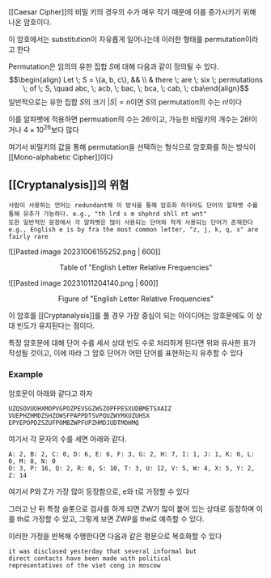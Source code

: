 
[[Caesar Cipher]]의 비밀 키의 경우의 수가 매우 작기 때문에 이를 증가시키기 위해 나온 암호이다. 

이 암호에서는 substitution이 자유롭게 일어나는데 이러한 형태를 permutation이라고 한다

Permutation은 임의의 유한 집합 $S$에 대해 다음과 같이 정의될 수 있다. $$\begin{align} Let \; S = \{a, b, c\}, && \\ & there \; are \; six \; permutations \; of \; S, \quad abc, \; acb, \; bac, \; bca, \; cab, \; cba\end{align}$$
일반적으로는 유한 집합 $S$의 크기 $|S| = n$이면 $S$의 permutation의 수는 $n!$이다

이를 알파벳에 적용하면 permuation의 수는 $26!$이고, 가능한 비밀키의 개수는 $26!$이거나 $4\times 10^{26}$보다 많다

여기서 비밀키의 값을 통해 permutation을 선택하는 형식으로 암호화를 하는 방식이 [[Mono-alphabetic Cipher]]이다

## **[[Cryptanalysis]]의 위험**

	사람이 사용하는 언어는 redundant해 이 방식을 통해 암호화 하더라도 단어의 알파벳 수를 
	통해 유추가 가능하다. e.g., "th lrd s m shphrd shll nt wnt"
	또한 일반적인 문장에서 각 알파벳은 많이 사용되는 단어와 적게 사용되는 단어가 존재한다
	e.g., English e is by fra the most common letter, "z, j, k, q, x" are fairly rare

![[Pasted image 20231006155252.png | 600]]
<div align="center">
	Table of "English Letter Relative Frequencies"
</div>

![[Pasted image 20231011204140.png | 600]]
<div align="center">
	Figure of "English Letter Relative Frequencies"
</div>

이 암호를 [[Cryptanalysis]]를 풀 경우 가장 중심이 되는 아이디어는 암호문에도 이 상대 빈도가 유지된다는 점이다. 

특정 암호문에 대해 단어 수를 세서 상대 빈도 수로 처리하게 된다면 위와 유사한 표가 작성될 것이고, 이에 따라 그 암호 단어가 어떤 단어를 표현하는지 유추할 수 있다

### Example

암호문이 아래와 같다고 하자

	UZQSOVUOHXMOPVGPOZPEVSGZWSZOPFPESXUDBMETSXAIZ
	VUEPHZHMDZSHZOWSFPAPPDTSVPQUZWYMXUZUHSX
	EPYEPOPDZSZUFPOMBZWPFUPZHMDJUDTMOHMQ

여기서 각 문자의 수를 세면 아래와 같다.

	A: 2, B: 2, C: 0, D: 6, E: 6, F: 3, G: 2, H: 7, I: 1, J: 1, K: 0, L: 0, M: 8, N: 0
	O: 3, P: 16, Q: 2, R: 0, S: 10, T: 3, U: 12, V: 5, W: 4, X: 5, Y: 2, Z: 14

여기서 P와 Z가 가장 많이 등장함으로, e와 t로 가정할 수 있다

그러고 난 뒤 특정 슬롯으로 검사를 하게 되면 ZW가 많이 붙어 있는 상태로 등장하며 이를 th로 가정할 수 있고, 그렇게 보면 ZWP를 the로 예측할 수 있다.

이러한 가정을 반복해 수행한다면 다음과 같은 평문으로 복호화할 수 있다

	it was disclosed yesterday that several informal but 
	direct contacts have been made with political
	representatives of the viet cong in moscow


